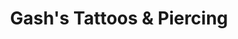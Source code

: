 ---
title: "Gash's Tattoos & Piercing"
url: /battle-creek/gashs-tattoos-und-piercing/
shop: Tattoo
---